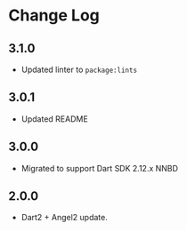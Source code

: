# Change Log

## 3.1.0

* Updated linter to `package:lints`

## 3.0.1

* Updated README

## 3.0.0

* Migrated to support Dart SDK 2.12.x NNBD

## 2.0.0

* Dart2 + Angel2 update.
  